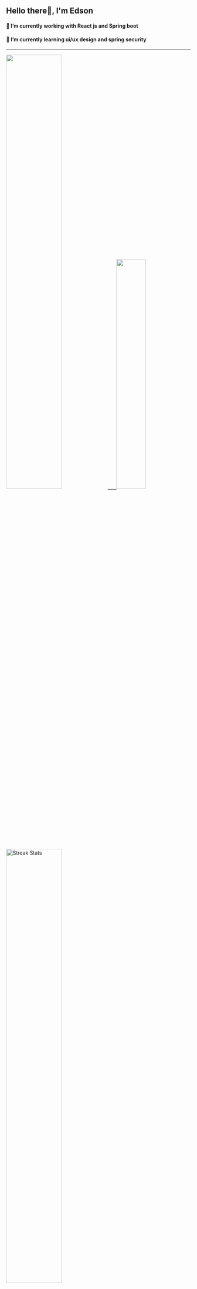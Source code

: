 
## Hello there👋, I'm Edson 

#### 🔭 I’m currently working with React js and Spring boot 
#### 🌱 I’m currently learning ui/ux design and spring security
---
    
  

 <p align="left">
  <a href="https://github.com/EdsonNhancale">
  <img width=55% src="https://github-readme-stats.vercel.app/api?username=EdsonNhancale&show_icons=true&theme=dracula&include_all_commits=true&count_private=true"/>&nbsp;&nbsp;&nbsp;&nbsp;&nbsp;
  <img  width=40% src="https://github-readme-stats.vercel.app/api/top-langs/?username=EdsonNhancale&layout=compact&langs_count=7&theme=dracula"/>
</p>

  <p align="left">
    <a href="https://github.com/EdsonNhancale"><img width=55% alt="Streak Stats" src="https://github-readme-streak-stats.herokuapp.com/?user=EdsonNhancale&theme=dracula"/></a>
   </p>

 
 <!--START_SECTION:waka-->

```text
From: 16 November 2022 - To: 10 January 2023

Total Time: 97 hrs 25 mins

JavaScript       71 hrs 24 mins  ██████████████████▒░░░░░░   73.30 %
Dart             14 hrs 6 mins   ███▓░░░░░░░░░░░░░░░░░░░░░   14.48 %
Java             6 hrs 41 mins   █▓░░░░░░░░░░░░░░░░░░░░░░░   06.87 %
JSON             2 hrs 8 mins    ▓░░░░░░░░░░░░░░░░░░░░░░░░   02.20 %
YAML             1 hr 12 mins    ▒░░░░░░░░░░░░░░░░░░░░░░░░   01.25 %
XML              35 mins         ░░░░░░░░░░░░░░░░░░░░░░░░░   00.61 %
```

<!--END_SECTION:waka-->

<div> 
  <a href="www.linkedin.com/in/edson-nhancale-7849781a6" target="_blank"><img src="https://img.shields.io/badge/-LinkedIn-%230077B5?style=for-the-badge&logo=linkedin&logoColor=white" target="_blank"></a> 

</div>

